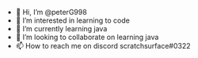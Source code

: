 - 👋 Hi, I’m @peterG998
- 👀 I’m interested in learning to code
- 🌱 I’m currently learning java
- 💞️ I’m looking to collaborate on learning java
- 📫 How to reach me on discord scratchsurface#0322

<!---
peterG998/peterG998 is a ✨ special ✨ repository because its `README.md` (this file) appears on your GitHub profile.
You can click the Preview link to take a look at your changes.
--->
